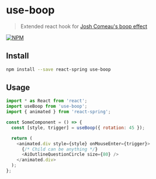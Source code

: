 # use-boop

> Extended react hook for [Josh Comeau's boop effect](https://www.joshwcomeau.com/react/boop/)

[![NPM](https://img.shields.io/npm/v/use-boop.svg)](https://www.npmjs.com/package/use-boop)

## Install

```bash
npm install --save react-spring use-boop
```

## Usage

```js
import * as React from 'react';
import useBoop from 'use-boop';
import { animated } from 'react-spring';

const SomeComponent = () => {
  const [style, trigger] = useBoop({ rotation: 45 });

  return (
    <animated.div style={style} onMouseEnter={trigger}>
      {/* Child can be anything */}
      <AiOutlineQuestionCircle size={80} />
    </animated.div>
  );
};
```
